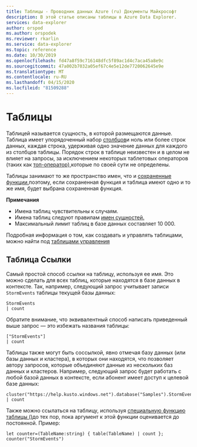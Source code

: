 ```yaml
---
title: Таблицы - Проводник данных Azure (ru) Документы Майкрософт
description: В этой статье описаны таблицы в Azure Data Explorer.
services: data-explorer
author: orspod
ms.author: orspodek
ms.reviewer: rkarlin
ms.service: data-explorer
ms.topic: reference
ms.date: 10/30/2019
ms.openlocfilehash: fd47a8f59c716148dfc5f89ac1d4c7aca45a8e9c
ms.sourcegitcommit: 47a002b7032a05ef67c4e5e12de7720062645e9e
ms.translationtype: MT
ms.contentlocale: ru-RU
ms.lasthandoff: 04/15/2020
ms.locfileid: "81509288"
---
```

# <a name="tables"></a>Таблицы

Таблицей называется сущность, в которой размещаются данные. Таблица имеет упорядоченный набор [столбцов](./columns.md)и ноль или более строк данных, каждая строка, удерживая одно значение данных для каждого из столбцов таблицы. Порядок строк в таблице неизвестен и в целом не влияет на запросы, за исключением некоторых таблетовых операторов (таких как [топ-оператор),](../topoperator.md)которые по своей сути не определены.

Таблицы занимают то же пространство имен, что и [сохраненные функции,](./stored-functions.md)поэтому, если сохраненная функция и таблица имеют одно и то же имя, будет выбрана сохраненная функция.

**Примечания**  

* Имена таблиц чувствительны к случаям.
* Имена таблиц следуют правилам [имен сущностей.](./entity-names.md)
* Максимальный лимит таблиц в базе данных составляет 10 000.


Подробная информация о том, как создавать и управлять таблицами, можно найти под [таблицами управления](../../management/tables.md)

## <a name="table-references"></a>Таблица Ссылки

Самый простой способ ссылки на таблицу, используя ее имя. Это можно сделать для всех таблиц, которые находятся в базе данных в контексте. Так, например, следующий запрос учитывает записи `StormEvents` таблицы текущей базы данных:

```kusto
StormEvents
| count
```

Обратите внимание, что эквивалентный способ написать приведенный выше запрос — это избежать названия таблицы:

```kusto
["StormEvents"]
| count
```

Таблицы также могут быть соссылкой, явно отмечая базу данных (или базы данных и кластера), в которых они находятся, что позволяет автору запросов, которые объединяют данные из нескольких баз данных и кластеров. Например, следующий запрос будет работать с любой базой данных в контексте, если абонент имеет доступ к целевой базе данных:

```kusto
cluster("https://help.kusto.windows.net").database("Samples").StormEvents
| count
```

Также можно ссылаться на таблицу, используя [специальную функцию таблицы ()](../tablefunction.md)до тех пор, пока аргумент к этой функции оценивается до постоянной. Пример:

```kusto
let counter=(TableName:string) { table(TableName) | count };
counter("StormEvents")
```